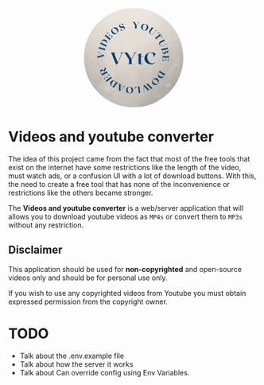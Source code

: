 <p align="center">
  <a href="https://github.com/Youssef-ben/video-converter">
    <img
      src="https://github.com/Youssef-ben/video-converter/blob/new-structure/assets/images/logo.png"
      alt="Videos and youtube converter"
      width="200"
      style="max-width: 100%; border-radius: 50%;">
  </a>
</p>

# Videos and youtube converter

The idea of this project came from the fact that most of the free tools that exist on the internet have some restrictions like the length of the video, must watch ads, or a confusion UI with a lot of download buttons. With this, the need to create a free tool that has none of the inconvenience or restrictions like the others became stronger.

The **Videos and youtube converter** is a web/server application that will allows you to download youtube videos as `MP4s` or convert them to `MP3s` without any restriction.

## Disclaimer

This application should be used for **non-copyrighted** and open-source videos only and should be for personal use only.

If you wish to use any copyrighted videos from Youtube you must obtain expressed permission from the copyright owner.

# TODO

- Talk about the .env.example file
- Talk about how the server it works
- Talk about Can override config using Env Variables.
